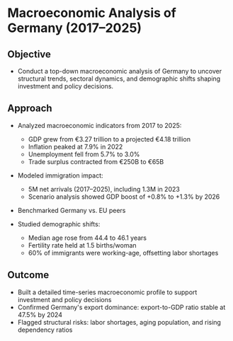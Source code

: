 # Macroeconomic Analysis of Germany (2017–2025)

## Objective
- Conduct a top-down macroeconomic analysis of Germany to uncover structural trends, sectoral dynamics, and demographic shifts shaping investment and policy decisions.

## Approach
- Analyzed macroeconomic indicators from 2017 to 2025:
  - GDP grew from €3.27 trillion to a projected €4.18 trillion
  - Inflation peaked at 7.9% in 2022
  - Unemployment fell from 5.7% to 3.0%
  - Trade surplus contracted from €250B to €65B

- Modeled immigration impact:
  - 5M net arrivals (2017–2025), including 1.3M in 2023
  - Scenario analysis showed GDP boost of +0.8% to +1.3% by 2026

- Benchmarked Germany vs. EU peers

- Studied demographic shifts:
  - Median age rose from 44.4 to 46.1 years
  - Fertility rate held at 1.5 births/woman
  - 60% of immigrants were working-age, offsetting labor shortages

## Outcome
- Built a detailed time-series macroeconomic profile to support investment and policy decisions
- Confirmed Germany's export dominance: export-to-GDP ratio stable at 47.5% by 2024
- Flagged structural risks: labor shortages, aging population, and rising dependency ratios
